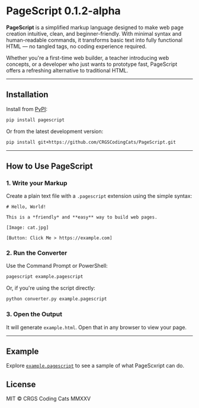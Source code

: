 # PageScript 0.1.2-alpha

**PageScript** is a simplified markup language designed to make web page creation intuitive, clean, and beginner-friendly. With minimal syntax and human-readable commands, it transforms basic text into fully functional HTML — no tangled tags, no coding experience required.

Whether you're a first-time web builder, a teacher introducing web concepts, or a developer who just wants to prototype fast, PageScript offers a refreshing alternative to traditional HTML.

---

## Installation

Install from [PyPI](https://pypi.org/project/pagescript):

```bash
pip install pagescript
```

Or from the latest development version:

```bash
pip install git+https://github.com/CRGSCodingCats/PageScript.git
```

---

## How to Use PageScript

### 1. Write your Markup
Create a plain text file with a `.pagescript` extension using the simple syntax:

```
# Hello, World!

This is a *friendly* and **easy** way to build web pages.

[Image: cat.jpg]

[Button: Click Me > https://example.com]

```
### 2. Run the Converter
Use the Command Prompt or PowerShell:

```bash
pagescript example.pagescript
```

Or, if you're using the script directly:

```bash
python converter.py example.pagescript
```

### 3. Open the Output
It will generate `example.html`. Open that in any browser to view your page.

---

## Example
Explore [`example.pagescript`](https://github.com/CRGSCodingCats/PageScript/blob/main/example.pagescript) to see a sample of what PageScxript can do.

## License
MIT © CRGS Coding Cats MMXXV
